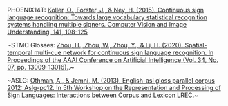 PHOENIX14T: [Koller, O., Forster, J., & Ney, H. (2015). Continuous sign language recognition: Towards large vocabulary statistical recognition systems handling multiple signers. Computer Vision and Image Understanding, 141, 108-125](https://www.researchgate.net/publication/284070363_Continuous_sign_language_recognition_Towards_large_vocabulary_statistical_recognition_systems_handling_multiple_signers)

~STMC Glosses: [Zhou, H., Zhou, W., Zhou, Y., & Li, H. (2020). Spatial-temporal multi-cue network for continuous sign language recognition. In Proceedings of the AAAI Conference on Artificial Intelligence (Vol. 34, No. 07, pp. 13009-13016).](https://ojs.aaai.org/index.php/AAAI/article/view/7001/6855).~

~ASLG: [Othman, A., & Jemni, M. (2013). English-asl gloss parallel corpus 2012: Aslg-pc12. In 5th Workshop on the Representation and Processing of Sign Languages: Interactions between Corpus and Lexicon LREC.](https://pdfs.semanticscholar.org/473f/ffb95c3db24938a21346ecd117a8a9204404.pdf)~
